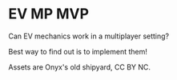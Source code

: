 # EV MP MVP

Can EV mechanics work in a multiplayer setting?

Best way to find out is to implement them!

Assets are Onyx's old shipyard, CC BY NC.
